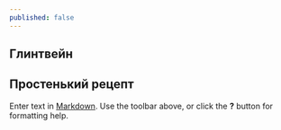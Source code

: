 ```yaml
---
published: false
---
```


## Глинтвейн

Простенький рецепт
-------------------


Enter text in [Markdown](http://daringfireball.net/projects/markdown/). Use the toolbar above, or click the **?** button for formatting help.
